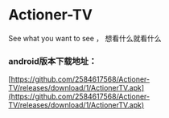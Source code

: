 # Actioner-TV
See what you want to see  ，    想看什么就看什么 
### android版本下载地址：
[https://github.com/2584617568/Actioner-TV/releases/download/1/ActionerTV.apk](https://github.com/2584617568/Actioner-TV/releases/download/1/ActionerTV.apk)


